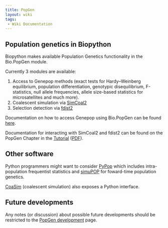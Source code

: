 ```yaml
---
title: PopGen
layout: wiki
tags:
 - Wiki Documentation
---
```


Population genetics in Biopython
--------------------------------

Biopython makes available Population Genetics functionality in the
Bio.PopGen module.

Currently 3 modules are available:

1.  Access to Genepop methods (exact tests for Hardy–Weinberg
    equilibrium, population differentiation, genotypic disequilibrium,
    F-statistics, null allele frequencies, allele size-based statistics
    for microsatellites and much more).
2.  Coalescent simulation via
    [SimCoal2](http://cmpg.unibe.ch/software/simcoal2/)
3.  Selection detection via
    [fdist2](http://www.rubic.rdg.ac.uk/~mab/software.html)

Documentation on how to access Genepop using Bio.PopGen can be found
[here](PopGen_Genepop "wikilink").

Documentation for interacting with SimCoal2 and fdist2 can be found on
the PopGen Chapter in the
[Tutorial](http://biopython.org/DIST/docs/tutorial/Tutorial.html)
([PDF](http://biopython.org/DIST/docs/tutorial/Tutorial.pdf)).

Other software
--------------

Python programmers might want to consider [PyPop](http://pypop.org)
which includes intra-population frequentist statistics and
[simuPOP](http://simupop.sourceforge.net/) for foward-time population
genetics.

[CoaSim](http://www.daimi.au.dk/~mailund/CoaSim/) (coalescent
simulation) also exposes a Python interface.

Future developments
-------------------

Any notes (or discussion) about possible future developments should be
restricted to the [PopGen development](PopGen_dev "wikilink") page.
